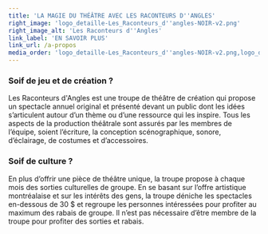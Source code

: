 ```yaml
---
title: 'LA MAGIE DU THÉÂTRE AVEC LES RACONTEURS D''ANGLES'
right_image: 'logo_detaille-Les_Raconteurs_d''angles-NOIR-v2.png'
right_image_alt: 'Les Raconteurs d''Angles'
link_label: 'EN SAVOIR PLUS'
link_url: /a-propos
media_order: 'logo_detaille-Les_Raconteurs_d''angles-NOIR-v2.png,logo_detaille-Les_Raconteurs_d''angles-NOIR-v2.png'
---
```


### Soif de jeu et de création ?
Les Raconteurs d'Angles est une troupe de théâtre de création qui propose un spectacle annuel original et présenté devant un public dont les idées s’articulent autour d’un thème ou d’une ressource qui les inspire. Tous les aspects de la production théâtrale sont assurés par les membres de l’équipe, soient l’écriture, la conception scénographique, sonore, d’éclairage, de costumes et d’accessoires.
### Soif de culture ?
En plus d’offrir une pièce de théâtre unique, la troupe propose à chaque mois des sorties culturelles de groupe. En se basant sur l’offre artistique montréalaise et sur les intérêts des gens, la troupe déniche les spectacles en-dessous de 30 $ et regroupe les personnes intéressées pour profiter au maximum des rabais de groupe. Il n’est pas nécessaire d’être membre de la troupe pour profiter des sorties et rabais.